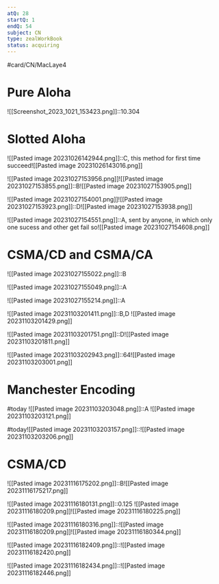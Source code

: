 ```yaml
---
atQ: 28
startQ: 1
endQ: 54
subject: CN
type: zealWorkBook
status: acquiring
---
```

#card/CN/MacLaye4

# Pure Aloha 
![[Screenshot_2023_1021_153423.png]]::10.304 <!--SR:!2023-12-15,33,270-->

# Slotted Aloha
![[Pasted image 20231026142944.png]]::C, this method for first time succeed![[Pasted image 20231026143016.png]] <!--SR:!2023-11-17,17,290-->

![[Pasted image 20231027153956.png]]![[Pasted image 20231027153855.png]]::B![[Pasted image 20231027153905.png]] <!--SR:!2023-12-19,34,270-->


![[Pasted image 20231027154001.png]]![[Pasted image 20231027153923.png]]::D![[Pasted image 20231027153938.png]] <!--SR:!2023-11-16,6,250-->


![[Pasted image 20231027154551.png]]::A, sent by anyone, in which only one sucess and other get fail so![[Pasted image 20231027154608.png]] <!--SR:!2023-11-25,13,270-->


 <!--SR:!2023-11-03,4,275-->

# CSMA/CD and CSMA/CA
![[Pasted image 20231027155022.png]]::B <!--SR:!2023-12-03,23,270-->

![[Pasted image 20231027155049.png]]::A <!--SR:!2023-11-16,5,250-->

![[Pasted image 20231027155214.png]]::A <!--SR:!2023-12-17,37,290-->

![[Pasted image 20231103201411.png]]::B,D ![[Pasted image 20231103201429.png]] <!--SR:!2023-11-18,10,280-->


![[Pasted image 20231103201751.png]]::D![[Pasted image 20231103201811.png]] <!--SR:!2023-11-16,8,262-->

 <!--SR:!2023-11-06,3,262-->

![[Pasted image 20231103202943.png]]::64![[Pasted image 20231103203001.png]] <!--SR:!2023-11-16,7,260-->


# Manchester Encoding
#today ![[Pasted image 20231103203048.png]]::A ![[Pasted image 20231103203121.png]]

#today![[Pasted image 20231103203157.png]]::![[Pasted image 20231103203206.png]]


# CSMA/CD
![[Pasted image 20231116175202.png]]::B![[Pasted image 20231116175217.png]]

![[Pasted image 20231116180131.png]]::0.125 ![[Pasted image 20231116180209.png]]![[Pasted image 20231116180225.png]]

![[Pasted image 20231116180316.png]]::![[Pasted image 20231116180209.png]]![[Pasted image 20231116180344.png]]

![[Pasted image 20231116182409.png]]::![[Pasted image 20231116182420.png]]

![[Pasted image 20231116182434.png]]::![[Pasted image 20231116182446.png]]

